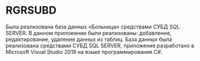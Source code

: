 # RGRSUBD
Была реализована база данных «Больница» средствами СУБД SQL SERVER.
В данном приложении были реализованы: добавление, редактирование, удаление данных из таблиц.
База данных была реализована средствами СУБД SQL SERVER, приложение разработано в Microsoft Visual Studio 2019 на языке программирования С#.
